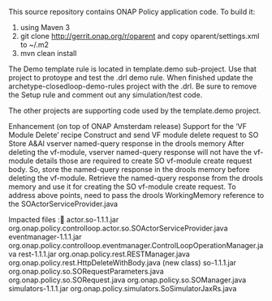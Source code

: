 This source repository contains ONAP Policy application code. To build it:
1. using Maven 3
2. git clone http://gerrit.onap.org/r/oparent and copy
oparent/settings.xml to ~/.m2
3. mvn clean install

The Demo template rule is located in template.demo sub-project. Use that project to protoype and test the .drl demo rule. When finished update the archetype-closedloop-demo-rules project with the .drl. Be sure to remove the Setup rule and comment out any simulation/test code.

The other projects are supporting code used by the template.demo project.

Enhancement (on top of ONAP Amsterdam release)
Support for the ‘VF Module Delete’ recipe
Construct and send VF module delete request to SO
Store A&AI vserver named-query response in the drools memory
After deleting the vf-module, vserver named-query response will not have the vf-module details those are required to create SO vf-module create request body. So, store the named-query response in the drools memory before deleting the vf-module.
Retrieve the named-query response from the drools memory and use it for creating the SO vf-module create request.
To address above points, need to pass the drools WorkingMemory reference to the SOActorServiceProvider.java

Impacted files :
actor.so-1.1.1.jar
	org.onap.policy.controlloop.actor.so.SOActorServiceProvider.java
eventmanager-1.1.1.jar
	org.onap.policy.controlloop.eventmanager.ControlLoopOperationManager.java
rest-1.1.1.jar
	org.onap.policy.rest.RESTManager.java
	org.onap.policy.rest.HttpDeleteWithBody.java (new class)
so-1.1.1.jar
	org.onap.policy.so.SORequestParameters.java
	org.onap.policy.so.SORequest.java
	org.onap.policy.so.SOManager.java
simulators-1.1.1.jar
	org.onap.policy.simulators.SoSimulatorJaxRs.java
